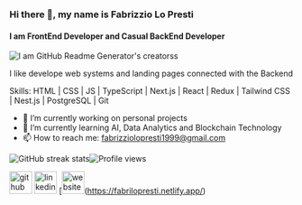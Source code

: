 ### Hi there 👋, my name is Fabrizzio Lo Presti
#### I am FrontEnd Developer and Casual BackEnd Developer
![I am GitHub Readme Generator's creatorss](https://img.freepik.com/free-vector/web-development-coding-programming-futuristic-banner-computer-code-laptop_3482-5582.jpg)

I like develope web systems and  landing pages connected with the Backend

Skills: HTML | CSS | JS | TypeScript | Next.js | React | Redux | Tailwind CSS | Nest.js | PostgreSQL | Git

- 🔭 I’m currently working on personal projects 
- 🌱 I’m currently learning AI, Data Analytics and Blockchain Technology 
- 📫 How to reach me: fabrizziolopresti1999@gmail.com 

![GitHub streak stats](https://github-readme-streak-stats.herokuapp.com/?user=FabrizzioLopresti)![Profile views](https://gpvc.arturio.dev/FabrizzioLopresti)  

[<img src='https://cdn.jsdelivr.net/npm/simple-icons@3.0.1/icons/github.svg' alt='github' height='40'>](https://github.com/FabrizzioLopresti)  [<img src='https://cdn.jsdelivr.net/npm/simple-icons@3.0.1/icons/linkedin.svg' alt='linkedin' height='40'>](https://www.linkedin.com/in/fabrizzio-lo-presti-a7222b1b4/)  [<img src='https://cdn.jsdelivr.net/npm/simple-icons@3.0.1/icons/icloud.svg' alt='website' height='40'>(https://fabrilopresti.netlify.app/)  
<!--
**FabrizzioLoPresti/FabrizzioLoPresti** is a ✨ _special_ ✨ repository because its `README.md` (this file) appears on your GitHub profile.

Here are some ideas to get you started:

- 🔭 I’m currently working on ...
- 🌱 I’m currently learning ...
- 👯 I’m looking to collaborate on ...
- 🤔 I’m looking for help with ...
- 💬 Ask me about ...
- 📫 How to reach me: ...
- 😄 Pronouns: ...
- ⚡ Fun fact: ...
-->
